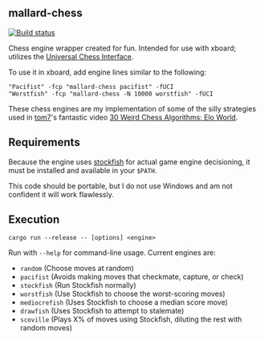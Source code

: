 ## mallard-chess

<a href="https://github.com/ammongit/chess/actions?query=workflow%3A%22Build%22">
  <img src="https://github.com/ammongit/chess/workflows/Build/badge.svg"
       alt="Build status">
</a>

Chess engine wrapper created for fun. Intended for use with xboard; utilizes the [Universal Chess Interface](https://en.wikipedia.org/wiki/Universal_Chess_Interface).

To use it in xboard, add engine lines similar to the following:
```
"Pacifist" -fcp "mallard-chess pacifist" -fUCI
"Worstfish" -fcp "mallard-chess -N 10000 worstfish" -fUCI
```

These chess engines are my implementation of some of the silly strategies used in [tom7](http://tom7.org)'s fantastic video [30 Weird Chess Algorithms: Elo World](https://www.youtube.com/watch?v=DpXy041BIlA).

## Requirements

Because the engine uses [stockfish](https://stockfishchess.org/) for actual game engine decisioning, it must be installed and available in your `$PATH`.

This code should be portable, but I do not use Windows and am not confident it will work flawlessly.

## Execution

```
cargo run --release -- [options] <engine>
```

Run with `--help` for command-line usage. Current engines are:
* `random` (Choose moves at random)
* `pacifist` (Avoids making moves that checkmate, capture, or check)
* `stockfish` (Run Stockfish normally)
* `worstfish` (Use Stockfish to choose the worst-scoring moves)
* `mediocrefish` (Uses Stockfish to choose a median score move)
* `drawfish` (Uses Stockfish to attempt to stalemate)
* `scoville` (Plays X% of moves using Stockfish, diluting the rest with random moves)
